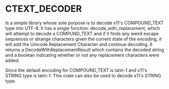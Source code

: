 # CTEXT_DECODER

Is a simple library whose sole purpose is to decode x11's COMPOUND_TEXT type into UTF-8. 
It has a single function: decode_with_replacement, which will attempt to decode a COMPUND_TEXT and if it finds any weird escape sequences or 
strange characters given the current state of the encoding, it will add the Unicode Replacement Character and continue decoding. It
returns a DecodeWithReplacementResult which contains the decoded string and a boolean indicating whether or not any replacement characters were added.

Since the default encoding for COMPOUND_TEXT is latin-1 and x11's STRING type is latin-1. This crate can also be used to decode x11's STRING type.